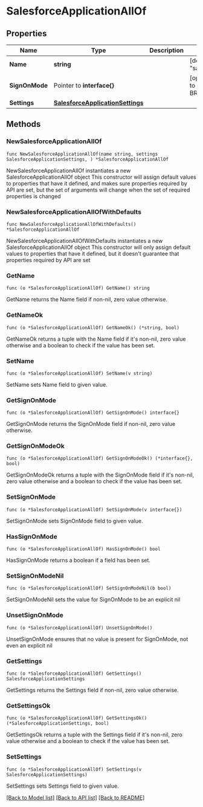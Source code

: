 # SalesforceApplicationAllOf

## Properties

Name | Type | Description | Notes
------------ | ------------- | ------------- | -------------
**Name** | **string** |  | [default to "salesforce"]
**SignOnMode** | Pointer to **interface{}** |  | [optional] [default to BROWSER_PLUGIN]
**Settings** | [**SalesforceApplicationSettings**](SalesforceApplicationSettings.md) |  | 

## Methods

### NewSalesforceApplicationAllOf

`func NewSalesforceApplicationAllOf(name string, settings SalesforceApplicationSettings, ) *SalesforceApplicationAllOf`

NewSalesforceApplicationAllOf instantiates a new SalesforceApplicationAllOf object
This constructor will assign default values to properties that have it defined,
and makes sure properties required by API are set, but the set of arguments
will change when the set of required properties is changed

### NewSalesforceApplicationAllOfWithDefaults

`func NewSalesforceApplicationAllOfWithDefaults() *SalesforceApplicationAllOf`

NewSalesforceApplicationAllOfWithDefaults instantiates a new SalesforceApplicationAllOf object
This constructor will only assign default values to properties that have it defined,
but it doesn't guarantee that properties required by API are set

### GetName

`func (o *SalesforceApplicationAllOf) GetName() string`

GetName returns the Name field if non-nil, zero value otherwise.

### GetNameOk

`func (o *SalesforceApplicationAllOf) GetNameOk() (*string, bool)`

GetNameOk returns a tuple with the Name field if it's non-nil, zero value otherwise
and a boolean to check if the value has been set.

### SetName

`func (o *SalesforceApplicationAllOf) SetName(v string)`

SetName sets Name field to given value.


### GetSignOnMode

`func (o *SalesforceApplicationAllOf) GetSignOnMode() interface{}`

GetSignOnMode returns the SignOnMode field if non-nil, zero value otherwise.

### GetSignOnModeOk

`func (o *SalesforceApplicationAllOf) GetSignOnModeOk() (*interface{}, bool)`

GetSignOnModeOk returns a tuple with the SignOnMode field if it's non-nil, zero value otherwise
and a boolean to check if the value has been set.

### SetSignOnMode

`func (o *SalesforceApplicationAllOf) SetSignOnMode(v interface{})`

SetSignOnMode sets SignOnMode field to given value.

### HasSignOnMode

`func (o *SalesforceApplicationAllOf) HasSignOnMode() bool`

HasSignOnMode returns a boolean if a field has been set.

### SetSignOnModeNil

`func (o *SalesforceApplicationAllOf) SetSignOnModeNil(b bool)`

 SetSignOnModeNil sets the value for SignOnMode to be an explicit nil

### UnsetSignOnMode
`func (o *SalesforceApplicationAllOf) UnsetSignOnMode()`

UnsetSignOnMode ensures that no value is present for SignOnMode, not even an explicit nil
### GetSettings

`func (o *SalesforceApplicationAllOf) GetSettings() SalesforceApplicationSettings`

GetSettings returns the Settings field if non-nil, zero value otherwise.

### GetSettingsOk

`func (o *SalesforceApplicationAllOf) GetSettingsOk() (*SalesforceApplicationSettings, bool)`

GetSettingsOk returns a tuple with the Settings field if it's non-nil, zero value otherwise
and a boolean to check if the value has been set.

### SetSettings

`func (o *SalesforceApplicationAllOf) SetSettings(v SalesforceApplicationSettings)`

SetSettings sets Settings field to given value.



[[Back to Model list]](../README.md#documentation-for-models) [[Back to API list]](../README.md#documentation-for-api-endpoints) [[Back to README]](../README.md)


